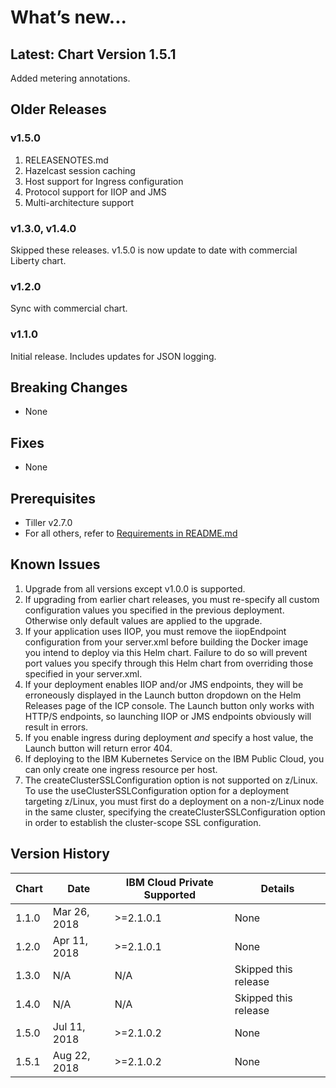 # What’s new... 

## Latest: Chart Version 1.5.1

Added metering annotations. 

## Older Releases 

### v1.5.0

1. RELEASENOTES.md
1. Hazelcast session caching 
1. Host support for Ingress configuration
1. Protocol support for IIOP and JMS 
1. Multi-architecture support 

### v1.3.0, v1.4.0

Skipped these releases.  v1.5.0 is now update to date with commercial Liberty chart.

### v1.2.0

Sync with commercial chart.

### v1.1.0 

Initial release.  Includes updates for JSON logging.

## Breaking Changes
  - None 

## Fixes
  - None

## Prerequisites
  - Tiller v2.7.0
  - For all others, refer to [Requirements in README.md](/stable/ibm-websphere-liberty/README.md)

## Known Issues

1. Upgrade from all versions except v1.0.0 is supported.
1. If upgrading from earlier chart releases, you must re-specify all custom configuration values you specified in the previous deployment.  Otherwise only default values are applied to the upgrade. 
1. If your application uses IIOP, you must remove the iiopEndpoint configuration from your server.xml before building the Docker image you intend to deploy via this Helm chart. Failure to do so will prevent port values you specify through this Helm chart from overriding those specified in your server.xml. 
1. If your deployment enables IIOP and/or JMS endpoints, they will be erroneously displayed in the Launch button dropdown on the Helm Releases page of the ICP console. The Launch button only works with HTTP/S endpoints, so launching IIOP or JMS endpoints obviously will result in errors. 
1. If you enable ingress during deployment _and_ specify a host value, the Launch button will return error 404. 
1. If deploying to the IBM Kubernetes Service on the IBM Public Cloud, you can only create one ingress resource per host. 
1. The createClusterSSLConfiguration option is not supported on z/Linux. To use the useClusterSSLConfiguration option for a deployment targeting z/Linux, you must first do a deployment on a non-z/Linux node in the same cluster, specifying the createClusterSSLConfiguration option in order to establish the cluster-scope SSL configuration.

## Version History

| Chart | Date         | IBM Cloud Private Supported | Details                      |
| ----- | ------------ | --------------------------- | ---------------------------- |
| 1.1.0 | Mar 26, 2018 | >=2.1.0.1                   | None                         |
| 1.2.0 | Apr 11, 2018 | >=2.1.0.1                   | None                         |
| 1.3.0 | N/A          | N/A                         | Skipped this release         |
| 1.4.0 | N/A          | N/A                         | Skipped this release         |
| 1.5.0 | Jul 11, 2018 | >=2.1.0.2                   | None                         |
| 1.5.1 | Aug 22, 2018 | >=2.1.0.2                   | None                         |
